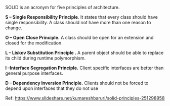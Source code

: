 SOLID is an acronym for five principles of architecture.

**S – Single Responsibility Principle**. It states that every class should have single responsibility. A class should not have more than one reason to change.

**O – Open Close Principle.** A class should be open for an extension and closed for the modification.

**L – Liskov Substitution Principle .** A parent object should be able to replace its child during runtime polymorphism.

**I –Interface Segregation Principle.** Client specific interfaces are better than general purpose interfaces.

**D – Dependency Inversion Principle.** Clients should not be forced to depend upon interfaces that they do not use



Ref: https://www.slideshare.net/kumareshbaruri/solid-principles-251298958
